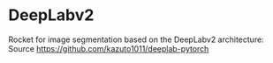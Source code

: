 # DeepLabv2

Rocket for image segmentation based on the DeepLabv2 architecture: Source https://github.com/kazuto1011/deeplab-pytorch